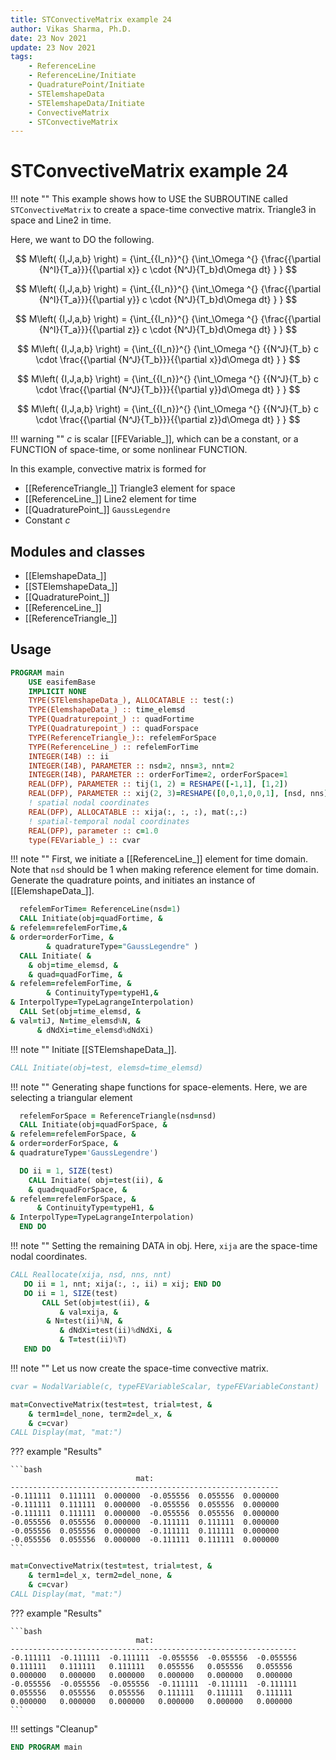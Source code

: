 ```yaml
---
title: STConvectiveMatrix example 24
author: Vikas Sharma, Ph.D.
date: 23 Nov 2021
update: 23 Nov 2021 
tags:
    - ReferenceLine
    - ReferenceLine/Initiate
    - QuadraturePoint/Initiate
    - STElemshapeData
    - STElemshapeData/Initiate
    - ConvectiveMatrix
    - STConvectiveMatrix
---
```


# STConvectiveMatrix example 24

!!! note ""
This example shows how to USE the SUBROUTINE called `STConvectiveMatrix` to create a space-time convective matrix. Triangle3 in space and Line2 in time.

Here, we want to DO the following.

$$
M\left( {I,J,a,b} \right) = {\int_{{I_n}}^{} {\int_\Omega ^{} {\frac{{\partial {N^I}{T_a}}}{{\partial x}} c \cdot {N^J}{T_b}d\Omega dt} } }
$$

$$
M\left( {I,J,a,b} \right) = {\int_{{I_n}}^{} {\int_\Omega ^{} {\frac{{\partial {N^I}{T_a}}}{{\partial y}} c \cdot {N^J}{T_b}d\Omega dt} } }
$$

$$
M\left( {I,J,a,b} \right) = {\int_{{I_n}}^{} {\int_\Omega ^{} {\frac{{\partial {N^I}{T_a}}}{{\partial z}} c \cdot {N^J}{T_b}d\Omega dt} } }
$$

$$
M\left( {I,J,a,b} \right) = {\int_{{I_n}}^{} {\int_\Omega ^{} {{N^J}{T_b} c \cdot \frac{{\partial {N^J}{T_b}}}{{\partial x}}d\Omega dt} } }
$$

$$
M\left( {I,J,a,b} \right) = {\int_{{I_n}}^{} {\int_\Omega ^{} {{N^J}{T_b} c \cdot \frac{{\partial {N^J}{T_b}}}{{\partial y}}d\Omega dt} } }
$$

$$
M\left( {I,J,a,b} \right) = {\int_{{I_n}}^{} {\int_\Omega ^{} {{N^J}{T_b} c \cdot \frac{{\partial {N^J}{T_b}}}{{\partial z}}d\Omega dt} } }
$$

!!! warning ""
$c$ is scalar [[FEVariable_]], which can be a constant, or a FUNCTION of space-time, or some nonlinear FUNCTION.

In this example, convective matrix is formed for

- [[ReferenceTriangle_]] Triangle3 element for space
- [[ReferenceLine_]] Line2 element for time
- [[QuadraturePoint_]] `GaussLegendre`
- Constant $c$

## Modules and classes

- [[ElemshapeData_]]
- [[STElemshapeData_]]
- [[QuadraturePoint_]]
- [[ReferenceLine_]]
- [[ReferenceTriangle_]]

## Usage

```fortran
PROGRAM main
    USE easifemBase
    IMPLICIT NONE
    TYPE(STElemshapeData_), ALLOCATABLE :: test(:)
    TYPE(ElemshapeData_) :: time_elemsd
    TYPE(Quadraturepoint_) :: quadFortime
    TYPE(Quadraturepoint_) :: quadForspace
    TYPE(ReferenceTriangle_):: refelemForSpace
    TYPE(ReferenceLine_) :: refelemForTime
    INTEGER(I4B) :: ii
    INTEGER(I4B), PARAMETER :: nsd=2, nns=3, nnt=2
    INTEGER(I4B), PARAMETER :: orderForTime=2, orderForSpace=1
    REAL(DFP), PARAMETER :: tij(1, 2) = RESHAPE([-1,1], [1,2])
    REAL(DFP), PARAMETER :: xij(2, 3)=RESHAPE([0,0,1,0,0,1], [nsd, nns])
    ! spatial nodal coordinates
    REAL(DFP), ALLOCATABLE :: xija(:, :, :), mat(:,:)
    ! spatial-temporal nodal coordinates
    REAL(DFP), parameter :: c=1.0
    type(FEVariable_) :: cvar
```

!!! note ""
First, we initiate a [[ReferenceLine_]] element for time domain. Note that `nsd` should be 1 when making reference element for time domain. Generate the quadrature points, and initiates an instance of [[ElemshapeData_]].

```fortran
  refelemForTime= ReferenceLine(nsd=1)
  CALL Initiate(obj=quadFortime, &
& refelem=refelemForTime,&
& order=orderForTime, &
    	& quadratureType="GaussLegendre" )
  CALL Initiate( &
  	& obj=time_elemsd, &
 	& quad=quadForTime, &
& refelem=refelemForTime, &
    	& ContinuityType=typeH1,&
& InterpolType=TypeLagrangeInterpolation)
  CALL Set(obj=time_elemsd, &
& val=tiJ, N=time_elemsd%N, &
      & dNdXi=time_elemsd%dNdXi)
```

!!! note ""
Initiate [[STElemshapeData_]].

```fortran
CALL Initiate(obj=test, elemsd=time_elemsd)
```

!!! note ""
Generating shape functions for space-elements. Here, we are selecting a triangular element

```fortran
  refelemForSpace = ReferenceTriangle(nsd=nsd)
  CALL Initiate(obj=quadForSpace, &
& refelem=refelemForSpace, &
& order=orderForSpace, &
& quadratureType='GaussLegendre')
```

```fortran
  DO ii = 1, SIZE(test)
    CALL Initiate( obj=test(ii), &
 	& quad=quadForSpace, &
& refelem=refelemForSpace, &
      & ContinuityType=typeH1, &
& InterpolType=TypeLagrangeInterpolation)
  END DO
```

!!! note ""
Setting the remaining DATA in obj. Here, `xija` are the space-time nodal coordinates.

```fortran
CALL Reallocate(xija, nsd, nns, nnt)
   DO ii = 1, nnt; xija(:, :, ii) = xij; END DO
   DO ii = 1, SIZE(test)
       CALL Set(obj=test(ii), &
           & val=xija, &
		& N=test(ii)%N, &
           & dNdXi=test(ii)%dNdXi, &
           & T=test(ii)%T)
   END DO
```

!!! note ""
Let us now create the space-time convective matrix.

```fortran
cvar = NodalVariable(c, typeFEVariableScalar, typeFEVariableConstant)
```

```fortran
mat=ConvectiveMatrix(test=test, trial=test, &
    & term1=del_none, term2=del_x, &
    & c=cvar)
CALL Display(mat, "mat:")
```

??? example "Results"

    ```bash
                                mat:                            
    ------------------------------------------------------------
    -0.111111  0.111111  0.000000  -0.055556  0.055556  0.000000
    -0.111111  0.111111  0.000000  -0.055556  0.055556  0.000000
    -0.111111  0.111111  0.000000  -0.055556  0.055556  0.000000
    -0.055556  0.055556  0.000000  -0.111111  0.111111  0.000000
    -0.055556  0.055556  0.000000  -0.111111  0.111111  0.000000
    -0.055556  0.055556  0.000000  -0.111111  0.111111  0.000000
    ```

```fortran
mat=ConvectiveMatrix(test=test, trial=test, &
    & term1=del_x, term2=del_none, &
    & c=cvar)
CALL Display(mat, "mat:")
```

??? example "Results"

    ```bash
                                mat:                              
    ----------------------------------------------------------------
    -0.111111  -0.111111  -0.111111  -0.055556  -0.055556  -0.055556
    0.111111   0.111111   0.111111   0.055556   0.055556   0.055556
    0.000000   0.000000   0.000000   0.000000   0.000000   0.000000
    -0.055556  -0.055556  -0.055556  -0.111111  -0.111111  -0.111111
    0.055556   0.055556   0.055556   0.111111   0.111111   0.111111
    0.000000   0.000000   0.000000   0.000000   0.000000   0.000000
    ```

!!! settings "Cleanup"

```fortran
END PROGRAM main
```
